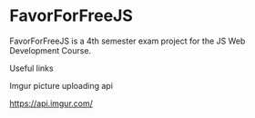 # FavorForFreeJS

FavorForFreeJS is a 4th semester exam project for the JS Web Development Course. 

Useful links

Imgur picture uploading api 

https://api.imgur.com/
